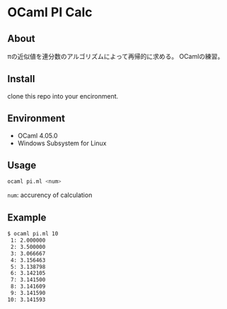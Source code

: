 # OCaml PI Calc

## About

πの近似値を連分数のアルゴリズムによって再帰的に求める。
OCamlの練習。

## Install

clone this repo into your encironment.

## Environment

- OCaml 4.05.0
- Windows Subsystem for Linux

## Usage

```bash
ocaml pi.ml <num>
```

`num`: accurency of calculation

## Example

```bash
$ ocaml pi.ml 10
 1: 2.000000
 2: 3.500000
 3: 3.066667
 4: 3.156463
 5: 3.138798
 6: 3.142105
 7: 3.141500
 8: 3.141609
 9: 3.141590
10: 3.141593
```
